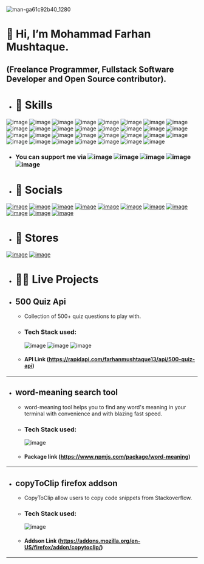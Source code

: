 ![man-ga61c92b40_1280](https://github.com/maverick-farhan/maverick-farhan/assets/105407108/7ac2d038-4967-492e-b6a0-08753a18c68b)

# 👋 Hi, I’m Mohammad Farhan Mushtaque.
## (Freelance Programmer, Fullstack Software Developer and Open Source contributor).
- # 🚀 Skills
![image](https://img.shields.io/badge/Linux-FCC624?style=for-the-badge&logo=linux&logoColor=black) ![image](https://img.shields.io/badge/HTML5-E34F26?style=for-the-badge&logo=html5&logoColor=white) ![image](https://img.shields.io/badge/CSS3-1572B6?style=for-the-badge&logo=css3&logoColor=white) ![image](https://img.shields.io/badge/JavaScript-F7DF1E?style=for-the-badge&logo=javascript&logoColor=black) ![image](https://img.shields.io/badge/Node.js-43853D?style=for-the-badge&logo=node.js&logoColor=white) ![image](https://img.shields.io/badge/Sass-CC6699?style=for-the-badge&logo=sass&logoColor=white) ![image](https://img.shields.io/badge/C-00599C?style=for-the-badge&logo=c&logoColor=white) ![image](https://img.shields.io/badge/C%2B%2B-00599C?style=for-the-badge&logo=c%2B%2B&logoColor=white) ![image](https://img.shields.io/badge/Java-ED8B00?style=for-the-badge&logo=openjdk&logoColor=white) ![image](https://img.shields.io/badge/Express.js-404D59?style=for-the-badge) ![image](https://img.shields.io/badge/React-20232A?style=for-the-badge&logo=react&logoColor=61DAFB) ![image](https://img.shields.io/badge/Tailwind_CSS-38B2AC?style=for-the-badge&logo=tailwind-css&logoColor=white) ![image](https://img.shields.io/badge/MongoDB-4EA94B?style=for-the-badge&logo=mongodb&logoColor=white) ![image](https://img.shields.io/badge/npm-CB3837?style=for-the-badge&logo=npm&logoColor=white) ![image](https://img.shields.io/badge/Android-3DDC84?style=for-the-badge&logo=android&logoColor=white) ![image](https://img.shields.io/badge/Kotlin-0095D5?&style=for-the-badge&logo=kotlin&logoColor=white) ![image](https://img.shields.io/badge/Markdown-000000?style=for-the-badge&logo=markdown&logoColor=white) ![image](https://img.shields.io/badge/Shell_Script-121011?style=for-the-badge&logo=gnu-bash&logoColor=white) ![image](https://img.shields.io/badge/Redux-593D88?style=for-the-badge&logo=redux&logoColor=white) ![image](https://img.shields.io/badge/Spring-6DB33F?style=for-the-badge&logo=spring&logoColor=white) ![image](https://img.shields.io/badge/PostgreSQL-316192?style=for-the-badge&logo=postgresql&logoColor=white) ![image](https://img.shields.io/badge/MySQL-00000F?style=for-the-badge&logo=mysql&logoColor=white) ![image](https://img.shields.io/badge/Amazon_AWS-232F3E?style=for-the-badge&logo=amazon-aws&logoColor=white) ![image](https://img.shields.io/badge/Jest-323330?style=for-the-badge&logo=Jest&logoColor=white) ![image](https://img.shields.io/badge/testing%20library-323330?style=for-the-badge&logo=testing-library&logoColor=red) ![image](https://img.shields.io/badge/Jenkins-D24939?style=for-the-badge&logo=Jenkins&logoColor=white) ![image](https://img.shields.io/badge/Jira-0052CC?style=for-the-badge&logo=Jira&logoColor=white) ![image](https://img.shields.io/badge/Postman-FF6C37?style=for-the-badge&logo=postman&logoColor=white) ![image](https://img.shields.io/badge/docker-%230db7ed.svg?style=for-the-badge&logo=docker&logoColor=white) ![image](https://img.shields.io/badge/GIT-E44C30?style=for-the-badge&logo=git&logoColor=white) ![image](https://img.shields.io/badge/Hibernate-59666C?style=for-the-badge&logo=Hibernate&logoColor=white)
- ### You can support me via ![image](https://img.shields.io/badge/phonepe-3DDC84?style=for-the-badge&logo=phonepe&logoColor=white&color=purple) ![image](https://img.shields.io/badge/Buy_Me_A_Coffee-FFDD00?style=for-the-badge&logo=buy-me-a-coffee&logoColor=black) ![image](https://img.shields.io/badge/Ko--fi-F16061?style=for-the-badge&logo=ko-fi&logoColor=white) ![image](https://img.shields.io/badge/PayPal-00457C?style=for-the-badge&logo=paypal&logoColor=white) ![image](https://img.shields.io/badge/Stripe-626CD9?style=for-the-badge&logo=Stripe&logoColor=white)
  
- # 🤝 Socials
 [![image](https://img.shields.io/badge/website-000000?style=for-the-badge&logo=About.me&logoColor=white)](#) [![image](https://img.shields.io/badge/-LeetCode-FFA116?style=for-the-badge&logo=LeetCode&logoColor=black)](https://leetcode.com/farhanmushtaque13/) [![image](https://img.shields.io/badge/GitHub-100000?style=for-the-badge&logo=github&logoColor=white)](https://github.com/maverick-farhan) [![image](https://img.shields.io/badge/YouTube-FF0000?style=for-the-badge&logo=youtube&logoColor=white)](https://youtube.com/@backendpal?feature=shared) [![image](https://img.shields.io/badge/Twitter-1DA1F2?style=for-the-badge&logo=twitter&logoColor=white)](https://twitter.com/FarhanMushtaqu2) [![image](https://img.shields.io/badge/LinkedIn-0077B5?style=for-the-badge&logo=linkedin&logoColor=white)](https://www.linkedin.com/in/farhan-mushtaque-21184a249?utm_source=share&utm_campaign=share_via&utm_content=profile&utm_medium=android_app) [![image](https://img.shields.io/badge/Hashnode-2962FF?style=for-the-badge&logo=hashnode&logoColor=white)](https://mdfarhan.hashnode.dev/) [![image](https://img.shields.io/badge/Portfolio-%23000000.svg?style=for-the-badge&logo=firefox&logoColor=#FF7139)](https://maverick-farhan.github.io/termfolio/) [![image](https://img.shields.io/badge/npm-CB3837?style=for-the-badge&logo=npm&logoColor=white)](https://www.npmjs.com/settings/mohammadfarhan/packages) [![image](https://img.shields.io/badge/ProtonMail-8B89CC?style=for-the-badge&logo=protonmail&logoColor=white)](mailto:mdfarhanofficial@protonmail.com) [![image](https://img.shields.io/badge/Gmail-D14836?style=for-the-badge&logo=gmail&logoColor=white)](mailto:farhanmushtaque13@gmail.com)  
 
 - # 🛒 Stores
 [![image](https://img.shields.io/badge/F%20Droid-1976D2?style=for-the-badge&logo=f-droid&logoColor=white)](#) [![image](https://img.shields.io/badge/GUMROAD-36a9ae?style=for-the-badge&logo=gumroad&logoColor=white)](#)

- # 👩‍💻 Live Projects

- ## 500 Quiz Api
   - Collection of 500+ quiz questions to play with.
   - ### Tech Stack used:
      ![image](https://img.shields.io/badge/Node.js-43853D?style=for-the-badge&logo=node.js&logoColor=white) ![image](https://img.shields.io/badge/Express.js-404D59?style=for-the-badge) ![image](https://img.shields.io/badge/MongoDB-4EA94B?style=for-the-badge&logo=mongodb&logoColor=white)
   - #### API Link (https://rapidapi.com/farhanmushtaque13/api/500-quiz-api)
---
  - ## word-meaning search tool
    - word-meaning tool helps you to find any word's meaning in your terminal with convenience and with blazing fast speed.
    - ### Tech Stack used:
      ![image](https://img.shields.io/badge/Node.js-43853D?style=for-the-badge&logo=node.js&logoColor=white)
    - #### Package link (https://www.npmjs.com/package/word-meaning)
---
  - ## copyToClip firefox addson
    - CopyToClip allow users to copy code snippets from Stackoverflow.
    - ### Tech Stack used:
      ![image](https://img.shields.io/badge/JavaScript-F7DF1E?style=for-the-badge&logo=javascript&logoColor=black)
    - #### Addson Link (https://addons.mozilla.org/en-US/firefox/addon/copytoclip/)
---
<!---
maverick-farhan/maverick-farhan is a ✨ special ✨ repository because its `README.md` (this file) appears on your GitHub profile.
You can click the Preview link to take a look at your changes.
--->
